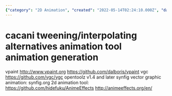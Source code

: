 ```yaml
---
{"category": "2D Animation", "created": "2022-05-14T02:24:10.000Z", "date": "2022-05-14 02:24:10", "description": "This article explores different 2D animation tools such as vPaint, vGC, Synfig, and AnimeEffects. The focus is on their capabilities in tweening, interpolating, and generating animations using vector graphics.", "modified": "2022-08-18T14:01:09.888Z", "tags": ["animation", "animation tool", "interpolation", "tweening", "video generator"], "title": "cacani tweening_interpolating alternatives"}
---
```

# cacani tweening/interpolating alternatives animation tool animation generation
vpaint
http://www.vpaint.org
https://github.com/dalboris/vpaint
vgc
https://github.com/vgc/vgc
opentoolz v1.4 and later
synfig vector graphic animation:
synfig.org
2d animation tool:
https://github.com/hidefuku/AnimeEffects
http://animeeffects.org/en/